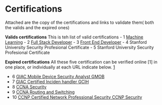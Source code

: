 # Certifications
Attached are the copy of the certifications and links to validate them( both the valids and the expired ones)

**Valids certifications**
This is teh list of valid certifications
    - 1 [Machine Learning](https://graduation.udacity.com/confirm/5H6DR2VH)
    - 2 [Full Stack Developer](https://graduation.udacity.com/confirm/SJTMAG6K)
    - 3 [Front End Developer](https://graduation.udacity.com/confirm/CC3KGSDH)
    - 4 Stanford University Security Profesional Certificate
    - 5 Stanford University Security Profesional Certificate

**Expired certifications**
All these five certification can be verified online [1] in one place,  or individually at each URL indicate below.
[1](https://www.youracclaim.com/users/david-gutierrez.38d9e4cb)

- 6  [GIAC Mobile Device Security Analyst GMOB](https://www.youracclaim.com/earner/earned/badge/ce78cded-228f-453a-a199-f54e996b459e)
- 7  [GIAC Certified Inciden handler GCIH](https://www.youracclaim.com/badges/287c877a-26ce-49bf-9768-5cbffd4a1433)
- 8  [CCNA Security](https://www.youracclaim.com/badges/30459488-4047-4857-a782-491457fd8537)
- 9  [CCNA Routing and Switching](https://www.youracclaim.com/badges/44b6650a-5103-420f-a838-b6379795aa9c)
- 10 [CCNP Certified Network Professional Security CCNP Security](https://www.youracclaim.com/badges/b9e214b1-a11d-40b1-a508-5ec3f8503e77)
